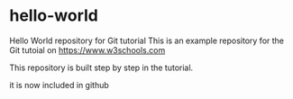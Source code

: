 # hello-world
Hello World repository for Git tutorial
This is an example repository for the Git tutoial on https://www.w3schools.com

This repository is built step by step in the tutorial.

it is now included in github
